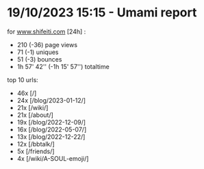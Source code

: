 # 19/10/2023 15:15 - Umami report
for www.shifeiti.com [24h] :

 - 210 (-36) page views
 - 71 (-1) uniques
 - 51 (-3) bounces
 - 1h 57' 42'' (-1h 15' 57'') totaltime


top 10 urls:
 - 46x [/]
 - 24x [/blog/2023-01-12/]
 - 21x [/wiki/]
 - 21x [/about/]
 - 19x [/blog/2022-12-09/]
 - 16x [/blog/2022-05-07/]
 - 13x [/blog/2022-12-22/]
 - 12x [/bbtalk/]
 - 5x [/friends/]
 - 4x [/wiki/A-SOUL-emoji/]


